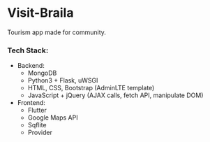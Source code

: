 # Visit-Braila
Tourism app made for community.

### Tech Stack:
- Backend:
  - MongoDB
  - Python3 + Flask, uWSGI
  - HTML, CSS, Bootstrap (AdminLTE template) 
  - JavaScript + jQuery (AJAX calls, fetch API, manipulate DOM)
- Frontend:
  - Flutter 
  - Google Maps API
  - Sqflite
  - Provider
